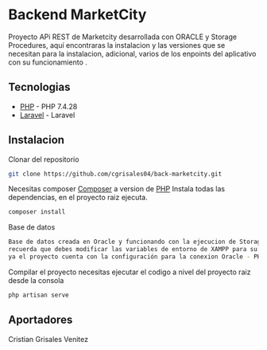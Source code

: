 # Backend MarketCity


Proyecto APi REST de Marketcity desarrollada con ORACLE y Storage Procedures, aquí encontraras la instalacion y las versiones que se necesitan para la instalacion, adicional, varios de los enpoints del aplicativo con su funcionamiento .

## Tecnologias

- [PHP] - PHP 7.4.28
- [Laravel] - Laravel

## Instalacion

Clonar del repositorio
```sh
git clone https://github.com/cgrisales04/back-marketcity.git
```
Necesitas composer [Composer](https://getcomposer.org/) a version de [PHP]
Instala todas las dependencias, en el proyecto raiz ejecuta.

```sh
composer install
```

Base de datos
```sh
Base de datos creada en Oracle y funcionando con la ejecucion de Storage Procedure
recuerda que debes modificar las variables de entorno de XAMPP para su funcionamiento
ya el proyecto cuenta con la configuración para la conexion Oracle - PHP
```

Compilar el proyecto necesitas ejecutar el codigo a nivel del proyecto raiz desde la consola
```sh
php artisan serve
```

## Aportadores

Cristian Grisales Venitez

[Laravel]: <https://laravel.com/docs/8.x/readme>
[PHP]: <https://www.apachefriends.org/es/download.html>